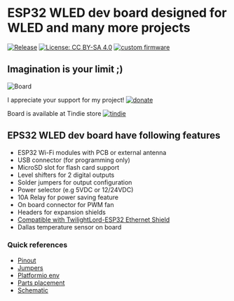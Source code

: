 # ESP32 WLED dev board designed for WLED and many more projects

[![Release](https://img.shields.io/github/v/release/srg74/WLED-ESP32-dev-board?style=flat-square)](https://img.shields.io/github/v/release/srg74/WLED-ESP32-dev-board)
[![License: CC BY-SA 4.0](https://img.shields.io/badge/License-CC%20BY--SA%204.0-blue?style=flat-square)](https://creativecommons.org/licenses/by-sa/4.0/)
[![custom firmware](https://img.shields.io/static/v1?label=Custom&message=firmware&color=blue&style=flat-square)](https://github.com/srg74/WLED-ESP32-dev-board/tree/main/Firmware)

## Imagination is your limit ;)

![Board](https://github.com/srg74/WLED-ESP32-dev-board/blob/main/Resources/images/ESP32-dev_v3_2.jpg)

I appreciate your support for my project! [![donate](https://www.paypalobjects.com/en_US/i/btn/btn_donateCC_LG.gif)](https://www.paypal.com/donate/?hosted_button_id=VU7L89Z2RR7S4)

Board is available at Tindie store [![tindie](https://github.com/srg74/WLED-ESP32-dev-board/blob/main/Resources/images/tindie-logo@2x.png)](https://www.tindie.com/products/27056/)

## EPS32 WLED dev board have following features

- ESP32 Wi-Fi modules with PCB or external antenna
- USB connector (for programming only)
- MicroSD slot for flash card support
- Level shifters for 2 digital outputs
- Solder jumpers for output configuration
- Power selector (e.g 5VDC or 12/24VDC)
- 10A Relay for power saving feature
- On board connector for PWM fan
- Headers for expansion shields
- [Compatible with TwilightLord-ESP32 Ethernet Shield](https://www.tindie.com/products/twilightlord/twilightlord-esp32-ethernet-shield/)
- Dallas temperature sensor on board

### Quick references

- [Pinout](https://github.com/srg74/WLED-ESP32-dev-board/blob/main/Resources/images/ESP32_dev_board_v3_pinout.pdf)
- [Jumpers](https://github.com/srg74/WLED-ESP32-dev-board/blob/main/Resources/images/ESP32_dev_board_v3_jumpers.pdf)
- [Platformio env](https://github.com/srg74/WLED-ESP32-dev-board/blob/main/Resources/Platformio_env.md)
- [Parts placement](https://github.com/srg74/WLED-ESP32-dev-board/blob/main/Resources/images/Parts_placement_v1.0.png)
- [Schematic](https://github.com/srg74/WLED-ESP32-dev-board/blob/main/Resources/images/Schematic.pdf)
